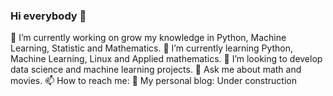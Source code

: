 ### Hi everybody 👋



🔭 I’m currently working on grow my knowledge in Python, Machine Learning, Statistic and Mathematics.
🌱 I’m currently learning Python, Machine Learning, Linux and Applied mathematics.
👯 I’m looking to develop data science and machine learning projects.
💬 Ask me about math and movies.
📫 How to reach me:
📖 My personal blog: Under construction
<!--
**jplavorr/jplavorr** is a ✨ _special_ ✨ repository because its `README.md` (this file) appears on your GitHub profile.

Here are some ideas to get you started:

- 🔭 I’m currently working on grow my knowledge in Python, Machine Learning, Statistic and Mathematics.
- 🌱 I’m currently learning Python, Machine Learning, Linux and Aplicated Math.
- 👯 I’m looking to collaborate on Applied mathematics, data science and machine learning projects.
- 🤔 I’m looking for help with Applied mathematics, data science and machine learning projects.
- 💬 Ask me about math and movies.
- 📫 How to reach me: jplavorr@gmail.com
- 📖 My personal blog: Under construction
